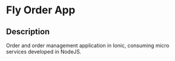 # Fly Order App

## Description
Order and order management application in Ionic, consuming micro services developed in NodeJS.